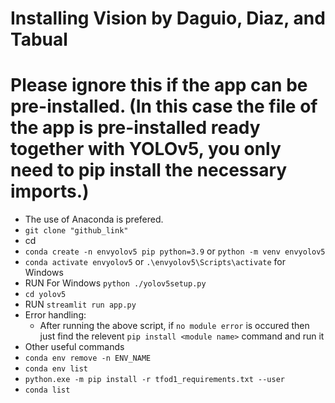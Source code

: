 # Installing Vision by Daguio, Diaz, and Tabual
# Please ignore this if the app can be pre-installed. (In this case the file of the app is pre-installed ready together with YOLOv5, you only need to pip install the necessary imports.)
- The use of Anaconda is prefered.
- `git clone "github_link"`
- cd <newly Created folder>
- `conda create -n envyolov5 pip python=3.9` or `python -m venv envyolov5`
- `conda activate envyolov5` or `.\envyolov5\Scripts\activate` for Windows 
- RUN
    For Windows `python ./yolov5setup.py`
- `cd yolov5`
- RUN `streamlit run app.py`
- Error handling: 
    - After running the above script,  if `no module error` is occured then just find the relevent `pip install <module name>` command and run it
- Other useful commands
- `conda env remove -n ENV_NAME`
- `conda env list`
- `python.exe -m pip install -r tfod1_requirements.txt --user`
- `conda list`




